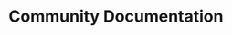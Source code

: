 ---
title: "Community Documentation"
linkTitle: "Community Docs"
description: "Unsorted articles contributed by the TrueNAS user community."
weight: 3
type: docs
---